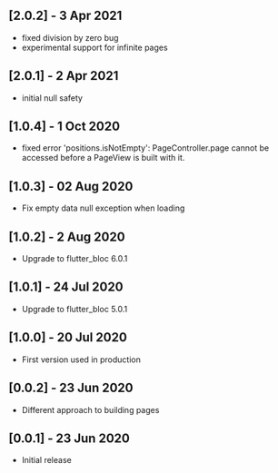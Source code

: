 ## [2.0.2] - 3 Apr 2021
* fixed division by zero bug
* experimental support for infinite pages

## [2.0.1] - 2 Apr 2021
* initial null safety

## [1.0.4] - 1 Oct 2020
* fixed error 'positions.isNotEmpty': PageController.page cannot be accessed before a PageView is built with it.

## [1.0.3] - 02 Aug 2020
* Fix empty data null exception when loading

## [1.0.2] - 2 Aug 2020
* Upgrade to flutter_bloc 6.0.1

## [1.0.1] - 24 Jul 2020
* Upgrade to flutter_bloc 5.0.1

## [1.0.0] - 20 Jul 2020
* First version used in production

## [0.0.2] - 23 Jun 2020

* Different approach to building pages

## [0.0.1] - 23 Jun 2020

* Initial release
